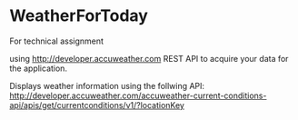 # WeatherForToday
For technical assignment

using http://developer.accuweather.com REST API to acquire your data for the application. 

Displays weather information using the follwing API:
http://developer.accuweather.com/accuweather-current-conditions-api/apis/get/currentconditions/v1/?locationKey
